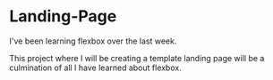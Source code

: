 # Landing-Page

I've been learning flexbox over the last week.

This project where I will be creating a template landing page will be a culmination of all I have learned about flexbox.
